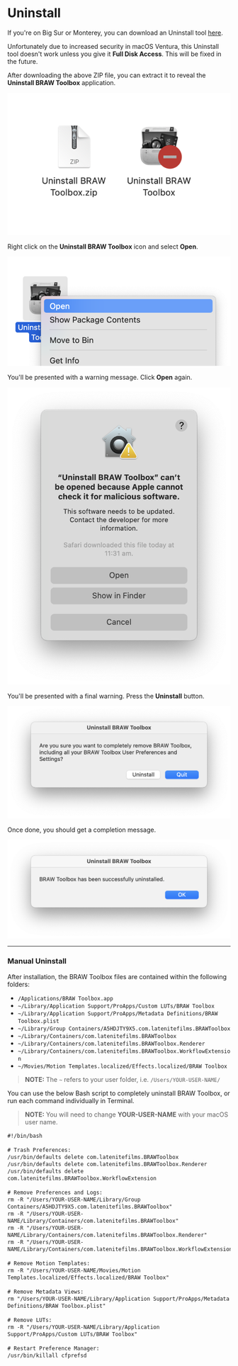 # Uninstall

If you're on Big Sur or Monterey, you can download an Uninstall tool [here](https://github.com/latenitefilms/BRAWToolbox/raw/main/uninstall/Uninstall%20BRAW%20Toolbox.zip).

Unfortunately due to increased security in macOS Ventura, this Uninstall tool doesn't work unless you give it **Full Disk Access**. This will be fixed in the future.

After downloading the above ZIP file, you can extract it to reveal the **Uninstall BRAW Toolbox** application.

![Screenshot](static/uninstall-01.png)

Right click on the **Uninstall BRAW Toolbox** icon and select **Open**.

![Screenshot](static/uninstall-02.png)

You'll be presented with a warning message. Click **Open** again.

![Screenshot](static/uninstall-03.png)

You'll be presented with a final warning. Press the **Uninstall** button.

![Screenshot](static/uninstall-04.png)

Once done, you should get a completion message.

![Screenshot](static/uninstall-05.png)

---

### Manual Uninstall

After installation, the BRAW Toolbox files are contained within the following folders:

- `/Applications/BRAW Toolbox.app`
- `~/Library/Application Support/ProApps/Custom LUTs/BRAW Toolbox`
- `~/Library/Application Support/ProApps/Metadata Definitions/BRAW Toolbox.plist`
- `~/Library/Group Containers/A5HDJTY9X5.com.latenitefilms.BRAWToolbox`
- `~/Library/Containers/com.latenitefilms.BRAWToolbox`
- `~/Library/Containers/com.latenitefilms.BRAWToolbox.Renderer`
- `~/Library/Containers/com.latenitefilms.BRAWToolbox.WorkflowExtension`
- `~/Movies/Motion Templates.localized/Effects.localized/BRAW Toolbox`

> **NOTE:** The `~` refers to your user folder, i.e. `/Users/YOUR-USER-NAME/`

You can use the below Bash script to completely uninstall BRAW Toolbox, or run each command individually in Terminal.

> **NOTE:** You will need to change **YOUR-USER-NAME** with your macOS user name.

```
#!/bin/bash

# Trash Preferences:
/usr/bin/defaults delete com.latenitefilms.BRAWToolbox
/usr/bin/defaults delete com.latenitefilms.BRAWToolbox.Renderer
/usr/bin/defaults delete com.latenitefilms.BRAWToolbox.WorkflowExtension

# Remove Preferences and Logs:
rm -R "/Users/YOUR-USER-NAME/Library/Group Containers/A5HDJTY9X5.com.latenitefilms.BRAWToolbox"
rm -R "/Users/YOUR-USER-NAME/Library/Containers/com.latenitefilms.BRAWToolbox"
rm -R "/Users/YOUR-USER-NAME/Library/Containers/com.latenitefilms.BRAWToolbox.Renderer"
rm -R "/Users/YOUR-USER-NAME/Library/Containers/com.latenitefilms.BRAWToolbox.WorkflowExtension"

# Remove Motion Templates:
rm -R "/Users/YOUR-USER-NAME/Movies/Motion Templates.localized/Effects.localized/BRAW Toolbox"

# Remove Metadata Views:
rm "/Users/YOUR-USER-NAME/Library/Application Support/ProApps/Metadata Definitions/BRAW Toolbox.plist"

# Remove LUTs:
rm -R "/Users/YOUR-USER-NAME/Library/Application Support/ProApps/Custom LUTs/BRAW Toolbox"

# Restart Preference Manager:
/usr/bin/killall cfprefsd
```